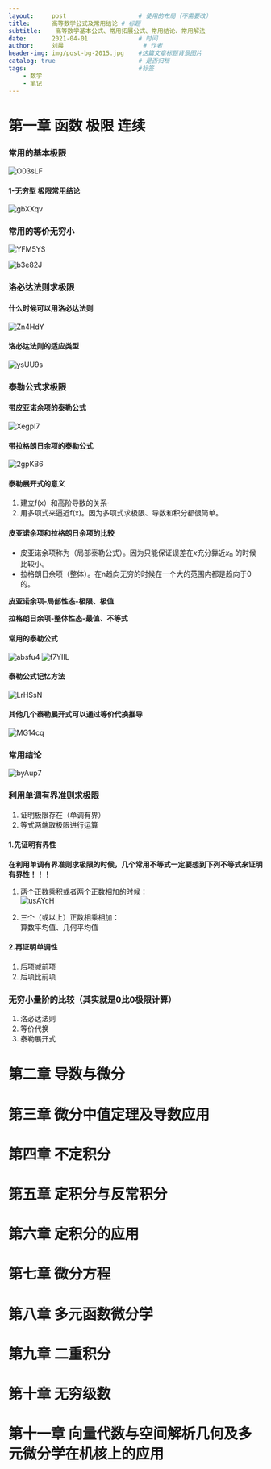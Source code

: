 ```yaml
---
layout:     post   				    # 使用的布局（不需要改）
title:      高等数学公式及常用结论	# 标题 
subtitle:    高等数学基本公式、常用拓展公式、常用结论、常用解法
date:       2021-04-01 				# 时间
author:     刘晨 						# 作者
header-img: img/post-bg-2015.jpg 	#这篇文章标题背景图片
catalog: true 						# 是否归档
tags:								#标签
    - 数学
    - 笔记
---
```


# 第一章 函数 极限 连续
### 常用的基本极限
![O03sLF](https://liuchenmaths-1256826619.cos.ap-nanjing.myqcloud.com/uPic/O03sLF.png)

#### 1-无穷型 极限常用结论
![gbXXqv](https://liuchenmaths-1256826619.cos.ap-nanjing.myqcloud.com/uPic/gbXXqv.png)

### 常用的等价无穷小
![YFM5YS](https://liuchenmaths-1256826619.cos.ap-nanjing.myqcloud.com/uPic/YFM5YS.png)

![b3e82J](https://liuchenmaths-1256826619.cos.ap-nanjing.myqcloud.com/uPic/b3e82J.png)
### 洛必达法则求极限
#### 什么时候可以用洛必达法则
![Zn4HdY](https://liuchenmaths-1256826619.cos.ap-nanjing.myqcloud.com/uPic/Zn4HdY.png)

#### 洛必达法则的适应类型
![ysUU9s](https://liuchenmaths-1256826619.cos.ap-nanjing.myqcloud.com/uPic/ysUU9s.png)

### 泰勒公式求极限
#### 带皮亚诺余项的泰勒公式 
![XegpI7](https://liuchenmaths-1256826619.cos.ap-nanjing.myqcloud.com/uPic/XegpI7.png)
#### 带拉格朗日余项的泰勒公式
![2gpKB6](https://liuchenmaths-1256826619.cos.ap-nanjing.myqcloud.com/uPic/2gpKB6.png)

#### 泰勒展开式的意义
1. 建立f(x）和高阶导数的关系·
2. 用多项式来逼近f(x)。因为多项式求极限、导数和积分都很简单。

#### 皮亚诺余项和拉格朗日余项的比较
* 皮亚诺余项称为（局部泰勒公式）。因为只能保证误差在$x$充分靠近$x_0$ 的时候比较小。
* 拉格朗日余项（整体）。在n趋向无穷的时候在一个大的范围内都是趋向于0的。

**皮亚诺余项-局部性态-极限、极值**

**拉格朗日余项-整体性态-最值、不等式**

#### 常用的泰勒公式
![absfu4](https://liuchenmaths-1256826619.cos.ap-nanjing.myqcloud.com/uPic/absfu4.png)
![f7YIIL](https://liuchenmaths-1256826619.cos.ap-nanjing.myqcloud.com/uPic/f7YIIL.png)
#### 泰勒公式记忆方法
![LrHSsN](https://liuchenmaths-1256826619.cos.ap-nanjing.myqcloud.com/uPic/LrHSsN.png)

#### 其他几个泰勒展开式可以通过等价代换推导
![MG14cq](https://liuchenmaths-1256826619.cos.ap-nanjing.myqcloud.com/uPic/MG14cq.png)

### 常用结论
![byAup7](https://liuchenmaths-1256826619.cos.ap-nanjing.myqcloud.com/uPic/byAup7.png)

### 利用单调有界准则求极限
1. 证明极限存在（单调有界）
2. 等式两端取极限进行运算

#### 1.先证明有界性
**在利用单调有界准则求极限的时候，几个常用不等式一定要想到下列不等式来证明有界性！！！**
1. 两个正数乘积或者两个正数相加的时候：  
![usAYcH](https://liuchenmaths-1256826619.cos.ap-nanjing.myqcloud.com/uPic/usAYcH.png)

2. 三个（或以上）正数相乘相加：  
算数平均值、几何平均值

#### 2.再证明单调性
1. 后项减前项
2. 后项比前项

### 无穷小量阶的比较（其实就是0比0极限计算）
1. 洛必达法则
2. 等价代换
3. 泰勒展开式


# 第二章 导数与微分

# 第三章 微分中值定理及导数应用

# 第四章 不定积分

# 第五章 定积分与反常积分

# 第六章 定积分的应用

# 第七章 微分方程

# 第八章 多元函数微分学

# 第九章 二重积分

# 第十章 无穷级数

# 第十一章 向量代数与空间解析几何及多元微分学在机核上的应用
